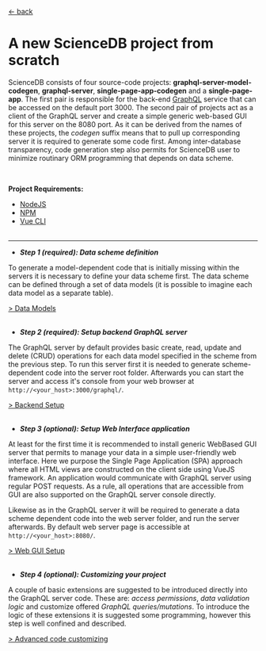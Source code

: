 [ &larr; back](README.md)
<br/>
# A new ScienceDB project from scratch

ScienceDB consists of four source-code projects: __graphql-server-model-codegen__, __graphql-server__, __single-page-app-codegen__ and a __single-page-app__. The first pair is responsible for the back-end [GraphQL](https://graphql.org/learn/) service that can be accessed on the default port 3000. The second pair of projects act as a client of the GraphQL server and create a simple generic web-based GUI for this server on the 8080 port. As it can be derived from the names of these projects, the *codegen* suffix means that to pull up corresponding server it is required to generate some code first. Among inter-database transparency, code generation step also permits for ScienceDB user to minimize routinary ORM programming that depends on data scheme.

 <br/>
 
 __Project Requirements:__
 * [NodeJS](https://nodejs.org/en/)
 * [NPM](https://www.npmjs.com/get-npm)
 * [Vue CLI](https://cli.vuejs.org/)
 <br/><br/>

* * *
* _**Step 1 (required): Data scheme definition**_

To generate a model-dependent code that is initially missing within the servers it is necessary to define your data scheme first. The data scheme can be defined through a set of data models (it is possible to imagine each data model as a separate table). 
 <br/>
 
 [ > Data Models](dataModels.md)
<br/><br/>
* _**Step 2 (required): Setup backend GraphQL server**_

The GraphQL server by default provides basic create, read, update and delete (CRUD) operations for each data model specified in the scheme from the previous step. To run this server first it is needed to generate scheme-dependent code into the server root folder. Afterwards you can start the server and access it's console from your web browser at `http://<your_host>:3000/graphql/`. 
<br/>

[ > Backend Setup](backendSetUp.md)
<br/><br/>
* _**Step 3 (optional): Setup Web Interface application**_

At least for the first time it is recommended to install generic WebBased GUI server that permits to manage your data in a simple user-friendly web interface. Here we purpose the Single Page Application (SPA) approach where all HTML views are constructed on the client side using VueJS framework. An application would communicate with GraphQL server using regular POST requests. As a rule, all operations that are accessible from GUI are also supported on the GraphQL server console directly.

Likewise as in the GraphQL server it will be required to generate a data scheme dependent code into the web server folder, and run the server afterwards. By default web server page is accessible at `http://<your_host>:8080/`. 
<br/>

[ > Web GUI Setup](guiSetUp.md)
<br/><br/>
* _**Step 4 (optional): Customizing your project**_ 

 A couple of basic extensions are suggested to be introduced directly into the GraphQL server code. These are: *access permissions*, *data validation logic* and customize offered *GraphQL queries/mutations*. To introduce the logic of these extensions it is suggested some programming, however this step is well confined and described.
 <br/>
 
 [ > Advanced code customizing](projectCustomizing.md)




